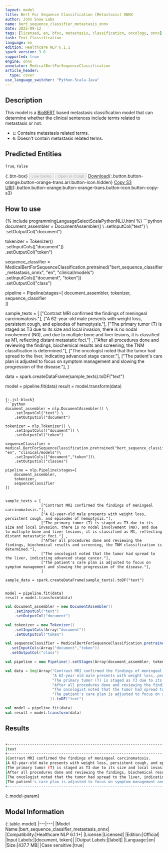 ```yaml
---
layout: model
title: Bert For Sequence Classification (Metastasis) ONNX
author: John Snow Labs
name: bert_sequence_classifier_metastasis_onnx
date: 2025-09-12
tags: [licensed, en, bfsc, metastasis, classification, oncology, onnx]
task: Text Classification
language: en
edition: Healthcare NLP 6.1.1
spark_version: 3.0
supported: true
engine: onnx
annotator: MedicalBertForSequenceClassification
article_header:
  type: cover
use_language_switcher: "Python-Scala-Java"
---
```


## Description

This model is a [BioBERT](https://nlp.johnsnowlabs.com/2022/07/18/biobert_pubmed_base_cased_v1.2_en_3_0.html) based metastasis classification model that can determine whether the clinical sentences include terms related to metastasis or not.
- `1`: Contains metastasis related terms.
- `0`: Doesn't contain metastasis related terms.

## Predicted Entities

`True`, `False`

{:.btn-box}
<button class="button button-orange" disabled>Live Demo</button>
<button class="button button-orange" disabled>Open in Colab</button>
[Download](https://s3.amazonaws.com/auxdata.johnsnowlabs.com/clinical/models/bert_sequence_classifier_metastasis_onnx_en_6.1.1_3.0_1757684174420.zip){:.button.button-orange.button-orange-trans.arr.button-icon.hidden}
[Copy S3 URI](s3://auxdata.johnsnowlabs.com/clinical/models/bert_sequence_classifier_metastasis_onnx_en_6.1.1_3.0_1757684174420.zip){:.button.button-orange.button-orange-trans.button-icon.button-copy-s3}

## How to use



<div class="tabs-box" markdown="1">
{% include programmingLanguageSelectScalaPythonNLU.html %}
```python
document_assembler = DocumentAssembler() \
    .setInputCol("text") \
    .setOutputCol("document")

tokenizer = Tokenizer() \
    .setInputCols(["document"]) \
    .setOutputCol("token")

sequence_classifier = MedicalBertForSequenceClassification.pretrained("bert_sequence_classifier_metastasis_onnx", "en", "clinical/models")\
  .setInputCols(["document", "token"])\
  .setOutputCol("class")

pipeline = Pipeline(stages=[
    document_assembler, 
    tokenizer,
    sequence_classifier    
])

sample_texts = [
                ["Contrast MRI confirmed the findings of meningeal carcinomatosis."],
                ["A 62-year-old male presents with weight loss, persistent cough, and episodes of hemoptysis."],
                ["The primary tumor (T) is staged as T3 due to its size and local invasion, there is no nodal involvement (N0), and due to multiple bone and liver lesions, it is classified as M1, reflecting distant metastatic foci."] ,
                ["After all procedures done and reviewing the findings, biochemical results and screening, the TNM classification is determined."],
                ["The oncologist noted that the tumor had spread to the liver, indicating advanced stage cancer."],
                ["The patient's care plan is adjusted to focus on symptom management and slowing the progression of the disease."],
                ]

data = spark.createDataFrame(sample_texts).toDF("text")


model = pipeline.fit(data)
result = model.transform(data)
```

{:.jsl-block}
```python
document_assembler = nlp.DocumentAssembler() \
    .setInputCol("text") \
    .setOutputCol("document")

tokenizer = nlp.Tokenizer() \
    .setInputCols(["document"]) \
    .setOutputCol("token")

sequenceClassifier = medical.BertForSequenceClassification.pretrained("bert_sequence_classifier_metastasis_onnx", "en", "clinical/models")\
    .setInputCols(["document","token"])\
    .setOutputCol("classes")

pipeline = nlp.Pipeline(stages=[
    document_assembler,
    tokenizer,
    sequenceClassifier
])


sample_texts = [
                ["Contrast MRI confirmed the findings of meningeal carcinomatosis."],
                ["A 62-year-old male presents with weight loss, persistent cough, and episodes of hemoptysis."],
                ["The primary tumor (T) is staged as T3 due to its size and local invasion, there is no nodal involvement (N0), and due to multiple bone and liver lesions, it is classified as M1, reflecting distant metastatic foci."] ,
                ["After all procedures done and reviewing the findings, biochemical results and screening, the TNM classification is determined."],
                ["The oncologist noted that the tumor had spread to the liver, indicating advanced stage cancer."],
                ["The patient's care plan is adjusted to focus on symptom management and slowing the progression of the disease."],
                ]

sample_data = spark.createDataFrame(sample_texts).toDF("text")


model = pipeline.fit(data)
result = model.transform(data)

```
```scala
val document_assembler = new DocumentAssembler() 
    .setInputCol("text") 
    .setOutputCol("document")

val tokenizer = new Tokenizer() 
    .setInputCols(Array("document")) 
    .setOutputCol("token")

val sequenceClassifier = MedicalBertForSequenceClassification.pretrained("bert_sequence_classifier_metastasis_onnx", "en", "clinical/models")
  .setInputCols(Array("document","token"))
  .setOutputCol("class")

val pipeline = new Pipeline().setStages(Array(document_assembler, tokenizer, sequenceClassifier))

val data = Seq(Array("Contrast MRI confirmed the findings of meningeal carcinomatosis.",
                     "A 62-year-old male presents with weight loss, persistent cough, and episodes of hemoptysis.",
                     "The primary tumor (T) is staged as T3 due to its size and local invasion, there is no nodal involvement (N0), and due to multiple bone and liver lesions, it is classified as M1, reflecting distant metastatic foci." ,
                     "After all procedures done and reviewing the findings, biochemical results and screening, the TNM classification is determined.",
                     "The oncologist noted that the tumor had spread to the liver, indicating advanced stage cancer.",
                     "The patient's care plan is adjusted to focus on symptom management and slowing the progression of the disease."
                    )).toDF("text")

val model = pipeline.fit(data)
val result = model.transform(data)
```
</div>

## Results

```bash

+---------------------------------------------------------------------------------------------------------------------------------------------------------------------------------------------------------------------+------+
|text                                                                                                                                                                                                                 |result|
+---------------------------------------------------------------------------------------------------------------------------------------------------------------------------------------------------------------------+------+
|Contrast MRI confirmed the findings of meningeal carcinomatosis.                                                                                                                                                     |[1]   |
|A 62-year-old male presents with weight loss, persistent cough, and episodes of hemoptysis.                                                                                                                          |[0]   |
|The primary tumor (T) is staged as T3 due to its size and local invasion, there is no nodal involvement (N0), and due to multiple bone and liver lesions, it is classified as M1, reflecting distant metastatic foci.|[1]   |
|After all procedures done and reviewing the findings, biochemical results and screening, the TNM classification is determined.                                                                                       |[0]   |
|The oncologist noted that the tumor had spread to the liver, indicating advanced stage cancer.                                                                                                                       |[1]   |
|The patient's care plan is adjusted to focus on symptom management and slowing the progression of the disease.                                                                                                       |[0]   |
+---------------------------------------------------------------------------------------------------------------------------------------------------------------------------------------------------------------------+------+
```

{:.model-param}
## Model Information

{:.table-model}
|---|---|
|Model Name:|bert_sequence_classifier_metastasis_onnx|
|Compatibility:|Healthcare NLP 6.1.1+|
|License:|Licensed|
|Edition:|Official|
|Input Labels:|[document, token]|
|Output Labels:|[label]|
|Language:|en|
|Size:|437.7 MB|
|Case sensitive:|true|